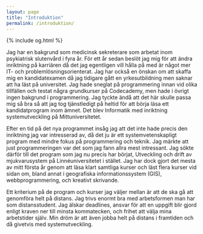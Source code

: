 ```yaml
---
layout: page
title: "Introduktion"
permalink: /introduktion/
---
```


{% include og.html %}

Jag har en bakgrund som medicinsk sekreterare som arbetat inom psykiatrisk slutenvård i fyra år. För ett år sedan beslöt jag mig för att ändra inriktning på karriären då det jag egentligen vill hålla på med är något mer IT- och problemlösningsorienterat. Jag har också en önskan om att skaffa mig en kandidatexamen då jag tidigare gått en yrkesutbildning men saknar att ha läst på universitet. Jag hade sneglat på programmering innan vid olika tillfällen och testat några grundkurser på Codecademy, men hade i övrigt ingen bakgrund i programmering. Jag tyckte ändå att det här skulle passa mig så bra så att jag tog tjänstledigt på heltid för att börja läsa ett kandidatprogram inom ämnet. Det blev Informatik med inriktning systemutveckling på Mittuniversitetet.

Efter en tid på det nya programmet insåg jag att det inte hade precis den inriktning jag var intresserad av, då det ju är ett systemvetenskapligt program med mindre fokus på programmering och teknik. Jag märkte att just programmeringen var det som jag fann allra mest intressant. Jag sökte därför till det program som jag nu precis har börjat, Utveckling och drift av mjukvarusystem på Linnéuniversitetet i stället. Jag har dock gjort det mesta av mitt första år genom att läsa klart samtliga kurser och läst flera kurser vid sidan om, bland annat i geografiska informationssystem (GIS), webbprogrammering, och kreativt skrivande.

Ett kriterium på de program och kurser jag väljer mellan är att de ska gå att genomföra helt på distans. Jag trivs enormt bra med arbetsformen man har som distansstudent. Jag älskar deadlines, ansvar för att en uppgift blir gjord enligt kraven ner till minsta kommatecken, och frihet att välja mina arbetstider själv. Min dröm är att även jobba helt på distans i framtiden och då givetvis med systemutveckling.